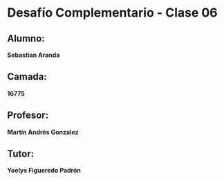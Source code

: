 # Desafío Complementario - Clase 06

## Alumno:
**Sebastian Aranda**

## Camada:
**16775**

## Profesor:
**Martín Andrés Gonzalez**

## Tutor:
**Yoelys Figueredo Padrón**